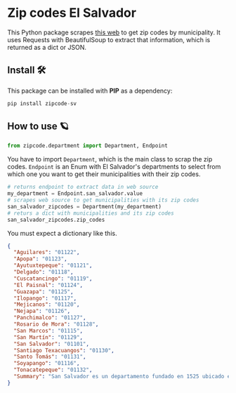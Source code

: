# Zip codes El Salvador

This Python package scrapes [this web](https://www.listasal.info/articulos/codigo-postal-el-salvador.shtml) to get zip codes by municipality. It uses Requests with BeautifulSoup to extract that information, which is returned as a dict or JSON.

## Install 🛠️

This package can be installed with **PIP** as a dependency:

```python
pip install zipcode-sv
```

## How to use 🪐

```python
from zipcode.department import Department, Endpoint
```

You have to import `Department`, which is the main class to scrap the zip codes. `Endpoint` is an Enum with El Salvador's departments to select from which one you want to get their municipalities with their zip codes.

```python
# returns endpoint to extract data in web source
my_department = Endpoint.san_salvador.value
# scrapes web source to get municipalities with its zip codes
san_salvador_zipcodes = Department(my_department)
# returs a dict with municipalities and its zip codes
san_salvador_zipcodes.zip_codes
```

You must expect a dictionary like this.

```json
{
  "Aguilares": "01122",
  "Apopa": "01123",
  "Ayutuxtepeque": "01121",
  "Delgado": "01118",
  "Cuscatancingo": "01119",
  "El Paisnal": "01124",
  "Guazapa": "01125",
  "Ilopango": "01117",
  "Mejicanos": "01120",
  "Nejapa": "01126",
  "Panchimalco": "01127",
  "Rosario de Mora": "01128",
  "San Marcos": "01115",
  "San Martín": "01129",
  "San Salvador": "01101",
  "Santiago Texacuangos": "01130",
  "Santo Tomás": "01131",
  "Soyapango": "01116",
  "Tonacatepeque": "01132",
  "Summary": "San Salvador es un departamento fundado en 1525 ubicado en la Zona Central de El Salvador. Posee 3 distritos y 19 municipios."
}
```
